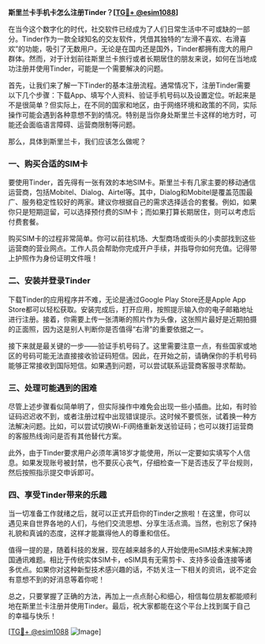 **斯里兰卡手机卡怎么注册Tinder？[[TG💪+ @esim1088](https://t.me/s/esim1088)]**

在当今这个数字化的时代，社交软件已经成为了人们日常生活中不可或缺的一部分。Tinder作为一款全球知名的交友软件，凭借其独特的“左滑不喜欢、右滑喜欢”的功能，吸引了无数用户。无论是在国内还是国外，Tinder都拥有庞大的用户群体。然而，对于计划前往斯里兰卡旅行或者长期居住的朋友来说，如何在当地成功注册并使用Tinder，可能是一个需要解决的问题。

首先，让我们来了解一下Tinder的基本注册流程。通常情况下，注册Tinder需要以下几个步骤：下载App、填写个人资料、验证手机号码以及设置定位。听起来是不是很简单？但实际上，在不同的国家和地区，由于网络环境和政策的不同，实际操作可能会遇到各种意想不到的情况。特别是当你身处斯里兰卡这样的地方时，可能还会面临语言障碍、运营商限制等问题。

那么，具体到斯里兰卡，我们应该怎么做呢？

### 一、购买合适的SIM卡

要使用Tinder，首先得有一张有效的本地SIM卡。斯里兰卡有几家主要的移动通信运营商，包括Mobitel、Dialog、Airtel等。其中，Dialog和Mobitel是覆盖范围最广、服务稳定性较好的两家。建议你根据自己的需求选择适合的套餐。例如，如果你只是短期逗留，可以选择预付费的SIM卡；而如果打算长期居住，则可以考虑后付费套餐。

购买SIM卡的过程非常简单。你可以前往机场、大型商场或街头的小卖部找到这些运营商的营业网点。工作人员会帮助你完成开户手续，并指导你如何充值。记得带上护照作为身份证明文件哦！

### 二、安装并登录Tinder

下载Tinder的应用程序并不难，无论是通过Google Play Store还是Apple App Store都可以轻松获取。安装完成后，打开应用，按照提示输入你的电子邮箱地址进行注册。接着，你需要上传一张清晰的照片作为头像，这张照片最好是近期拍摄的正面照，因为这是别人判断你是否值得“右滑”的重要依据之一。

接下来就是最关键的一步——验证手机号码了。这里需要注意一点，有些国家或地区的号码可能无法直接接收验证码短信。因此，在开始之前，请确保你的手机号码能够正常接收到国际短信。如果遇到问题，可以尝试联系运营商客服寻求帮助。

### 三、处理可能遇到的困难

尽管上述步骤看似简单明了，但实际操作中难免会出现一些小插曲。比如，有时验证码迟迟收不到，或者注册过程中出现错误提示。这时候不要慌张，试着换一种方法解决问题。比如，可以尝试切换Wi-Fi网络重新发送验证码；也可以拨打运营商的客服热线询问是否有其他替代方案。

此外，由于Tinder要求用户必须年满18岁才能使用，所以一定要如实填写个人信息。如果发现账号被封禁，也不要灰心丧气，仔细检查一下是否违反了平台规则，然后按照指示提交申诉即可。

### 四、享受Tinder带来的乐趣

当一切准备工作就绪之后，就可以正式开启你的Tinder之旅啦！在这里，你可以遇见来自世界各地的人们，与他们交流思想、分享生活点滴。当然，也别忘了保持礼貌和真诚的态度，这样才能赢得他人的尊重和信任。

值得一提的是，随着科技的发展，现在越来越多的人开始使用eSIM技术来解决跨国通讯难题。相比于传统实体SIM卡，eSIM具有无需剪卡、支持多设备连接等诸多优点。如果你对这种新型技术感兴趣的话，不妨关注一下相关的资讯，说不定会有意想不到的好消息等着你呢！

总之，只要掌握了正确的方法，再加上一点点耐心和细心，相信每位朋友都能顺利地在斯里兰卡注册并使用Tinder。最后，祝大家都能在这个平台上找到属于自己的幸福与快乐！

[[TG💪+ @esim1088](https://t.me/s/esim1088) ![Image](https://i.postimg.cc/4NQfJmqS/Snipaste-2025-05-13-00-14-12.png)]